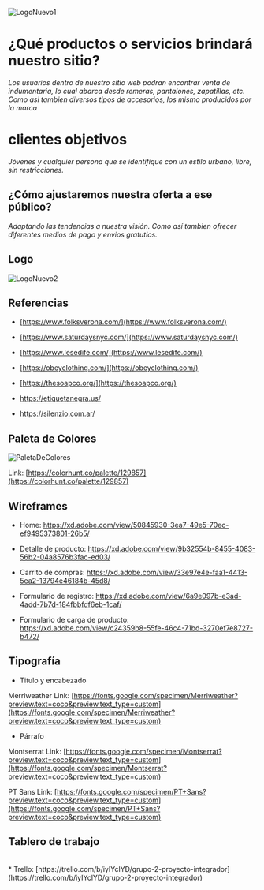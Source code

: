 ![LogoNuevo1](https://user-images.githubusercontent.com/62365372/79080795-5f3b3d80-7cee-11ea-9316-efe68fd54491.png)

# ¿Qué productos o servicios brindará nuestro sitio?

  
*Los usuarios dentro de nuestro sitio web podran encontrar venta de indumentaria, lo cual abarca desde remeras, pantalones, zapatillas, etc. Como asi tambien diversos tipos de accesorios, los mismo producidos por la marca*

  

# **clientes objetivos**

  

*Jóvenes y cualquier persona que se identifique con un estilo urbano, libre, sin restricciones.*

  

## ¿Cómo ajustaremos nuestra oferta a ese público?

  

*Adaptando las tendencias a nuestra visión. Como así tambien ofrecer diferentes medios de pago y envios gratutios.*

  

## Logo

 

![LogoNuevo2](https://user-images.githubusercontent.com/62365372/79080815-86920a80-7cee-11ea-8397-b7a1153e1587.png)
  
## Referencias

  

*  [https://www.folksverona.com/](https://www.folksverona.com/)

*  [https://www.saturdaysnyc.com/](https://www.saturdaysnyc.com/)

*  [https://www.lesedife.com/](https://www.lesedife.com/)

*  [https://obeyclothing.com/](https://obeyclothing.com/)

*  [https://thesoapco.org/](https://thesoapco.org/)

*  https://etiquetanegra.us/

* https://silenzio.com.ar/

  

## Paleta de Colores

![PaletaDeColores](https://user-images.githubusercontent.com/62365372/79080989-b5f54700-7cef-11ea-9956-1b482335c36c.png)

Link: [https://colorhunt.co/palette/129857](https://colorhunt.co/palette/129857)



## Wireframes

* Home:
https://xd.adobe.com/view/50845930-3ea7-49e5-70ec-ef9495373801-26b5/

* Detalle de producto:
https://xd.adobe.com/view/9b32554b-8455-4083-56b2-04a8576b3fac-ed03/

* Carrito de compras:
https://xd.adobe.com/view/33e97e4e-faa1-4413-5ea2-13794e46184b-45d8/

* Formulario de registro:
https://xd.adobe.com/view/6a9e097b-e3ad-4add-7b7d-184fbbfdf6eb-1caf/

* Formulario de carga de producto:
https://xd.adobe.com/view/c24359b8-55fe-46c4-71bd-3270ef7e8727-b472/



## Tipografía

  * Titulo y encabezado
  
  Merriweather
  Link: [https://fonts.google.com/specimen/Merriweather?preview.text=coco&preview.text_type=custom](https://fonts.google.com/specimen/Merriweather?preview.text=coco&preview.text_type=custom)

* Párrafo

Montserrat
Link: [https://fonts.google.com/specimen/Montserrat?preview.text=coco&preview.text_type=custom](https://fonts.google.com/specimen/Montserrat?preview.text=coco&preview.text_type=custom)


PT Sans
Link: [https://fonts.google.com/specimen/PT+Sans?preview.text=coco&preview.text_type=custom](https://fonts.google.com/specimen/PT+Sans?preview.text=coco&preview.text_type=custom)

## Tablero de trabajo 
<br>
* Trello: [https://trello.com/b/iyIYclYD/grupo-2-proyecto-integrador](https://trello.com/b/iyIYclYD/grupo-2-proyecto-integrador)

